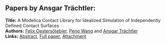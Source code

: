 <h2>Papers by Ansgar Trächtler:</h2>
<p>
<b>Title:</b> A Modelica Contact Library for Idealized Simulation of Independently Defined Contact Surfaces<br />
<b>Authors:</b> <a href="../authors/author_227.html">Felix Oestersötebier</a>, <a href="../authors/author_330.html">Peng Wang</a> and <a href="../authors/author_312.html">Ansgar Trächtler</a><br />
<b>Links:</b> <a href="../abstracts/abstract_98.pdf">Abstract</a>, <a href="../submissions/ECP14096929_OestersotebierWangTrachtler.pdf">Full paper</a>, <a href="../attachments/attachment_98.zip">Attachment</a>
</p>